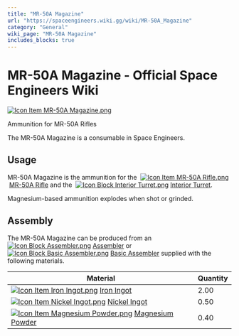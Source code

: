 ```yaml
---
title: "MR-50A Magazine"
url: "https://spaceengineers.wiki.gg/wiki/MR-50A_Magazine"
category: "General"
wiki_page: "MR-50A Magazine"
includes_blocks: true
---
```


# MR-50A Magazine - Official Space Engineers Wiki

[![Icon Item MR-50A Magazine.png](https://spaceengineers.wiki.gg/images/thumb/2/29/Icon_Item_MR-50A_Magazine.png/100px-Icon_Item_MR-50A_Magazine.png?4ad9d4)](https://spaceengineers.wiki.gg/wiki/File:Icon_Item_MR-50A_Magazine.png)

Ammunition for MR-50A Rifles

The MR-50A Magazine is a consumable in Space Engineers.

## Usage

MR-50A Magazine is the ammunition for the  [![Icon Item MR-50A Rifle.png](https://spaceengineers.wiki.gg/images/thumb/0/0b/Icon_Item_MR-50A_Rifle.png/21px-Icon_Item_MR-50A_Rifle.png?38077f)](https://spaceengineers.wiki.gg/wiki/MR-50A_Rifle "MR-50A Rifle") [MR-50A Rifle](https://spaceengineers.wiki.gg/wiki/MR-50A_Rifle "MR-50A Rifle") and the  [![Icon Block Interior Turret.png](https://spaceengineers.wiki.gg/images/thumb/1/17/Icon_Block_Interior_Turret.png/21px-Icon_Block_Interior_Turret.png?a22e06)](https://spaceengineers.wiki.gg/wiki/Interior_Turret "Interior Turret") [Interior Turret](https://spaceengineers.wiki.gg/wiki/Interior_Turret "Interior Turret").

Magnesium-based ammunition explodes when shot or grinded.

## Assembly

The MR-50A Magazine can be produced from an  [![Icon Block Assembler.png](https://spaceengineers.wiki.gg/images/thumb/c/cd/Icon_Block_Assembler.png/21px-Icon_Block_Assembler.png?ceefab)](https://spaceengineers.wiki.gg/wiki/Assembler "Assembler") [Assembler](https://spaceengineers.wiki.gg/wiki/Assembler "Assembler") or  [![Icon Block Basic Assembler.png](https://spaceengineers.wiki.gg/images/thumb/d/df/Icon_Block_Basic_Assembler.png/21px-Icon_Block_Basic_Assembler.png?8d0c2d)](https://spaceengineers.wiki.gg/wiki/Basic_Assembler "Basic Assembler") [Basic Assembler](https://spaceengineers.wiki.gg/wiki/Basic_Assembler "Basic Assembler") supplied with the following materials.

| Material | Quantity |
| --- | --- |
| [![Icon Item Iron Ingot.png](https://spaceengineers.wiki.gg/images/thumb/e/e7/Icon_Item_Iron_Ingot.png/21px-Icon_Item_Iron_Ingot.png?388ec0)](https://spaceengineers.wiki.gg/wiki/Iron_Ingot "Iron Ingot") [Iron Ingot](https://spaceengineers.wiki.gg/wiki/Iron_Ingot "Iron Ingot") | 2.00 |
| [![Icon Item Nickel Ingot.png](https://spaceengineers.wiki.gg/images/thumb/4/4b/Icon_Item_Nickel_Ingot.png/21px-Icon_Item_Nickel_Ingot.png?e67f47)](https://spaceengineers.wiki.gg/wiki/Nickel_Ingot "Nickel Ingot") [Nickel Ingot](https://spaceengineers.wiki.gg/wiki/Nickel_Ingot "Nickel Ingot") | 0.50 |
| [![Icon Item Magnesium Powder.png](https://spaceengineers.wiki.gg/images/thumb/a/ab/Icon_Item_Magnesium_Powder.png/21px-Icon_Item_Magnesium_Powder.png?56ae33)](https://spaceengineers.wiki.gg/wiki/Magnesium_Powder "Magnesium Powder") [Magnesium Powder](https://spaceengineers.wiki.gg/wiki/Magnesium_Powder "Magnesium Powder") | 0.40 |